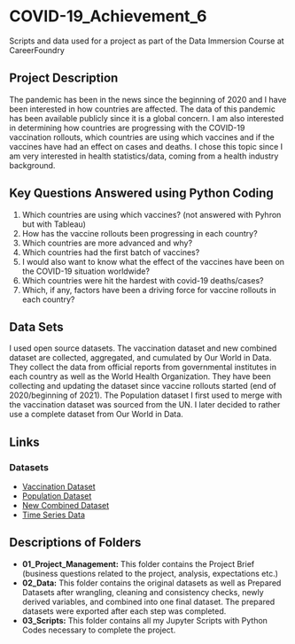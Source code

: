 # COVID-19_Achievement_6
Scripts and data used for a project as part of  the Data Immersion Course at CareerFoundry
## Project Description
The pandemic has been in the news since the beginning of 2020 and I have been interested in how countries are affected. The data of this pandemic has been available publicly since it is a global concern. I am also interested in determining how countries are progressing with the COVID-19 vaccination rollouts, which countries are using which vaccines and if the vaccines have had an effect on cases and deaths. I chose this topic since I am very interested in health statistics/data, coming from a health industry background.
## Key Questions Answered using Python Coding
1.	Which countries are using which vaccines? (not answered with Pyhron but with Tableau)
2.	How has the vaccine rollouts been progressing in each country?
3.	Which countries are more advanced and why?
4.	Which countries had the first batch of vaccines?
5.	I would also want to know what the effect of the vaccines have been on the COVID-19 situation worldwide?
6.	Which countries were hit the hardest with covid-19 deaths/cases?
7.	Which, if any, factors have been a driving force for vaccine rollouts in each country?
## Data Sets
I used open source datasets. The vaccination dataset and new combined dataset are collected, aggregated, and cumulated by Our World in Data. They collect the data from official reports from governmental institutes in each country as well as the World Health Organization. They have been collecting and updating the dataset since vaccine rollouts started (end of 2020/beginning of 2021). The Population dataset I first used to merge with the vaccination dataset was sourced from the UN. I later decided to rather use a complete dataset from Our World in Data.
## Links
### Datasets
- [Vaccination Dataset](https://www.kaggle.com/datasets/gpreda/covid-world-vaccination-progress/download)
- [Population Dataset](https://population.un.org/wpp/Download/Files/1_Indicators%20(Standard)/EXCEL_FILES/1_Population/WPP2019_POP_F01_1_TOTAL_POPULATION_BOTH_SEXES.xlsx)
- [New Combined Dataset](https://covid.ourworldindata.org/data/owid-covid-data.csv)
- [Time Series Data](https://data.nasdaq.com/data/BP/C02_EMMISSIONS_ZAF-carbon-dioxide-co2-emmissions-south-africa)
## Descriptions of Folders
- **01_Project_Management:** This folder contains the Project Brief (business questions related to the project, analysis, expectations etc.)
- **02_Data:** This folder contains the original datasets as well as Prepared Datasets after wrangling, cleaning and consistency checks, newly derived variables, and combined into one final dataset. The prepared datasets were exported after each step was completed.
- **03_Scripts:** This folder contains all my Jupyter Scripts with Python Codes necessary to complete the project.


